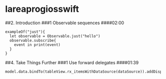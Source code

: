# lareaprogiosswift
##2. Introduction
###1 Observable sequences
####02:00
```
exampleOf("just"){
  let observable = Observable.just("hello")
  observable.subscribe{
    event in print(event)
  }
}
```
##4. Take Things Further
###1 Use forward delegates
####01:39
```
model.data.bindTo(tableView.rx_itemsWithDataSource(dataSource)).addDisposableTo(disposeBag)
```
